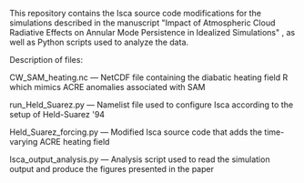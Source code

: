 This repository contains the Isca source code modifications for the simulations described in the manuscript "Impact of Atmospheric Cloud Radiative Effects on Annular Mode Persistence in Idealized Simulations" , as well as  Python scripts used to analyze the data.

Description of files:

CW_SAM_heating.nc —  NetCDF file containing the diabatic heating field R which mimics ACRE anomalies associated with SAM

run_Held_Suarez.py — Namelist file used to configure Isca according to the setup of Held-Suarez '94

Held_Suarez_forcing.py — Modified Isca source code that adds the time-varying ACRE heating field 

Isca_output_analysis.py — Analysis script used to read the simulation output and produce the figures presented in the paper


